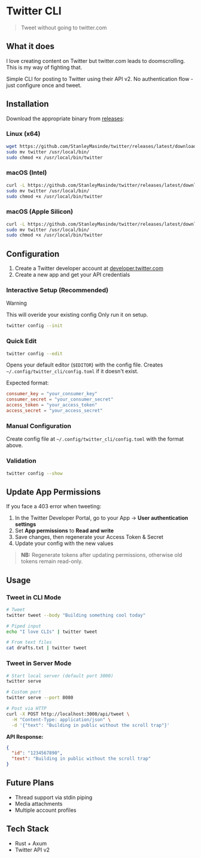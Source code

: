 # Twitter CLI
> Tweet without going to twitter.com

## What it does
I love creating content on Twitter but twitter.com leads to doomscrolling. This is my way of fighting that.

Simple CLI for posting to Twitter using their API v2. No authentication flow - just configure once and tweet.

## Installation
Download the appropriate binary from [releases](https://github.com/StanleyMasinde/twitter/releases/latest):

### Linux (x64)
```bash
wget https://github.com/StanleyMasinde/twitter/releases/latest/download/twitter-linux-x64.tar.gz && tar -xzf twitter-linux-x64.tar.gz && rm twitter-linux-x64.tar.gz
sudo mv twitter /usr/local/bin/
sudo chmod +x /usr/local/bin/twitter
```

### macOS (Intel)
```bash
curl -L https://github.com/StanleyMasinde/twitter/releases/latest/download/twitter-darwin-x64.tar.gz | tar -xz
sudo mv twitter /usr/local/bin/
sudo chmod +x /usr/local/bin/twitter
```

### macOS (Apple Silicon)
```bash
curl -L https://github.com/StanleyMasinde/twitter/releases/latest/download/twitter-darwin-arm64.tar.gz | tar -xz
sudo mv twitter /usr/local/bin/
sudo chmod +x /usr/local/bin/twitter
```

## Configuration
1. Create a Twitter developer account at [developer.twitter.com](https://developer.twitter.com)
2. Create a new app and get your API credentials

### Interactive Setup (Recommended)
> [!WARNING]
> This will overide your existing config Only run it on setup.

```bash
twitter config --init
```

### Quick Edit
```bash
twitter config --edit
```
Opens your default editor (`$EDITOR`) with the config file. Creates `~/.config/twitter_cli/config.toml` if it doesn't exist.

Expected format:
```toml
consumer_key = "your_consumer_key"
consumer_secret = "your_consumer_secret"
access_token = "your_access_token"
access_secret = "your_access_secret"
```

### Manual Configuration
Create config file at `~/.config/twitter_cli/config.toml` with the format above.

### Validation
```bash
twitter config --show
```

## Update App Permissions
If you face a 403 error when tweeting:

1. In the Twitter Developer Portal, go to your App → **User authentication settings**
2. Set **App permissions** to **Read and write**
3. Save changes, then regenerate your Access Token & Secret
4. Update your config with the new values

> **NB:** Regenerate tokens after updating permissions, otherwise old tokens remain read-only.

## Usage

### Tweet in CLI Mode
```bash
# Tweet
twitter tweet --body "Building something cool today"

# Piped input
echo "I love CLIs" | twitter tweet

# From text files
cat drafts.txt | twitter tweet
```

### Tweet in Server Mode
```bash
# Start local server (default port 3000)
twitter serve

# Custom port
twitter serve --port 8080

# Post via HTTP
curl -X POST http://localhost:3000/api/tweet \
  -H "Content-Type: application/json" \
  -d '{"text": "Building in public without the scroll trap"}'
```

**API Response:**
```json
{
  "id": "1234567890",
  "text": "Building in public without the scroll trap"
}
```

## Future Plans
- Thread support via stdin piping
- Media attachments
- Multiple account profiles

## Tech Stack
- Rust + Axum
- Twitter API v2
